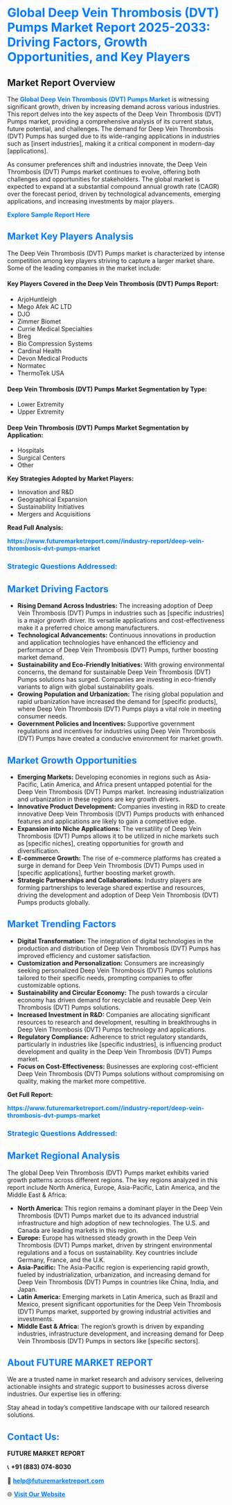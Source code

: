 <h1 style="color: #007BFF;">Global Deep Vein Thrombosis (DVT) Pumps Market Report 2025-2033: Driving Factors, Growth Opportunities, and Key Players</h1>

<section id="overview">
<h2>Market Report Overview</h2>
<p>The <a href="https://www.futuremarketreport.com//industry-report/deep-vein-thrombosis-dvt-pumps-market" style="color: #007BFF; text-decoration: none;"><strong>Global Deep Vein Thrombosis (DVT) Pumps Market</strong></a> is witnessing significant growth, driven by increasing demand across various industries. This report delves into the key aspects of the Deep Vein Thrombosis (DVT) Pumps market, providing a comprehensive analysis of its current status, future potential, and challenges. The demand for Deep Vein Thrombosis (DVT) Pumps has surged due to its wide-ranging applications in industries such as [insert industries], making it a critical component in modern-day [applications].</p>
<p>As consumer preferences shift and industries innovate, the Deep Vein Thrombosis (DVT) Pumps market continues to evolve, offering both challenges and opportunities for stakeholders. The global market is expected to expand at a substantial compound annual growth rate (CAGR) over the forecast period, driven by technological advancements, emerging applications, and increasing investments by major players.</p>
</section>

<section id="overview">
<p><a href="https://www.futuremarketreport.com//request-sample/reportId=77882" style="color: #007BFF; text-decoration: none;"><strong>Explore Sample Report Here</strong></a></p>
</section>

<section id="key-players">
<h2 style="color: #007BFF;">Market Key Players Analysis</h2>
<p>The Deep Vein Thrombosis (DVT) Pumps market is characterized by intense competition among key players striving to capture a larger market share. Some of the leading companies in the market include:</p>
<h4>Key Players Covered in the Deep Vein Thrombosis (DVT) Pumps Report:</h4>
<ul><li>ArjoHuntleigh</li><li>Mego Afek AC LTD</li><li>DJO</li><li>Zimmer Biomet</li><li>Currie Medical Specialties</li><li>Breg</li><li>Bio Compression Systems</li><li>Cardinal Health</li><li>Devon Medical Products</li><li>Normatec</li><li>ThermoTek USA</li></ul>
<h4>Deep Vein Thrombosis (DVT) Pumps Market Segmentation by Type:</h4>
<ul><li>Lower Extremity</li><li>Upper Extremity</li></ul>

<h4>Deep Vein Thrombosis (DVT) Pumps Market Segmentation by Application:</h4>
<ul><li>Hospitals</li><li>Surgical Centers</li><li>Other</li></ul>
<p><strong>Key Strategies Adopted by Market Players:</strong></p>
<ul>
<li>Innovation and R&D</li>
<li>Geographical Expansion</li>
<li>Sustainability Initiatives</li>
<li>Mergers and Acquisitions</li>
</ul>
</section>

<section>
<p><strong>Read Full Analysis: </strong></p><a href="https://www.futuremarketreport.com//industry-report/deep-vein-thrombosis-dvt-pumps-market" style="color: #007BFF; text-decoration: none;"><strong>https://www.futuremarketreport.com//industry-report/deep-vein-thrombosis-dvt-pumps-market</strong></a>
<h3 style="color: #007BFF;">Strategic Questions Addressed:</h3>
</section>

<section id="driving-factors">
<h2 style="color: #007BFF;">Market Driving Factors</h2>
<ul>
<li><strong>Rising Demand Across Industries:</strong> The increasing adoption of Deep Vein Thrombosis (DVT) Pumps in industries such as [specific industries] is a major growth driver. Its versatile applications and cost-effectiveness make it a preferred choice among manufacturers.</li>
<li><strong>Technological Advancements:</strong> Continuous innovations in production and application technologies have enhanced the efficiency and performance of Deep Vein Thrombosis (DVT) Pumps, further boosting market demand.</li>
<li><strong>Sustainability and Eco-Friendly Initiatives:</strong> With growing environmental concerns, the demand for sustainable Deep Vein Thrombosis (DVT) Pumps solutions has surged. Companies are investing in eco-friendly variants to align with global sustainability goals.</li>
<li><strong>Growing Population and Urbanization:</strong> The rising global population and rapid urbanization have increased the demand for [specific products], where Deep Vein Thrombosis (DVT) Pumps plays a vital role in meeting consumer needs.</li>
<li><strong>Government Policies and Incentives:</strong> Supportive government regulations and incentives for industries using Deep Vein Thrombosis (DVT) Pumps have created a conducive environment for market growth.</li>
</ul>
</section>

<section id="growth-opportunities">
<h2 style="color: #007BFF;">Market Growth Opportunities</h2>
<ul>
<li><strong>Emerging Markets:</strong> Developing economies in regions such as Asia-Pacific, Latin America, and Africa present untapped potential for the Deep Vein Thrombosis (DVT) Pumps market. Increasing industrialization and urbanization in these regions are key growth drivers.</li>
<li><strong>Innovative Product Development:</strong> Companies investing in R&D to create innovative Deep Vein Thrombosis (DVT) Pumps products with enhanced features and applications are likely to gain a competitive edge.</li>
<li><strong>Expansion into Niche Applications:</strong> The versatility of Deep Vein Thrombosis (DVT) Pumps allows it to be utilized in niche markets such as [specific niches], creating opportunities for growth and diversification.</li>
<li><strong>E-commerce Growth:</strong> The rise of e-commerce platforms has created a surge in demand for Deep Vein Thrombosis (DVT) Pumps used in [specific applications], further boosting market growth.</li>
<li><strong>Strategic Partnerships and Collaborations:</strong> Industry players are forming partnerships to leverage shared expertise and resources, driving the development and adoption of Deep Vein Thrombosis (DVT) Pumps products globally.</li>
</ul>
</section>

<section id="trending-factors">
<h2 style="color: #007BFF;">Market Trending Factors</h2>
<ul>
<li><strong>Digital Transformation:</strong> The integration of digital technologies in the production and distribution of Deep Vein Thrombosis (DVT) Pumps has improved efficiency and customer satisfaction.</li>
<li><strong>Customization and Personalization:</strong> Consumers are increasingly seeking personalized Deep Vein Thrombosis (DVT) Pumps solutions tailored to their specific needs, prompting companies to offer customizable options.</li>
<li><strong>Sustainability and Circular Economy:</strong> The push towards a circular economy has driven demand for recyclable and reusable Deep Vein Thrombosis (DVT) Pumps solutions.</li>
<li><strong>Increased Investment in R&D:</strong> Companies are allocating significant resources to research and development, resulting in breakthroughs in Deep Vein Thrombosis (DVT) Pumps technology and applications.</li>
<li><strong>Regulatory Compliance:</strong> Adherence to strict regulatory standards, particularly in industries like [specific industries], is influencing product development and quality in the Deep Vein Thrombosis (DVT) Pumps market.</li>
<li><strong>Focus on Cost-Effectiveness:</strong> Businesses are exploring cost-efficient Deep Vein Thrombosis (DVT) Pumps solutions without compromising on quality, making the market more competitive.</li>
</ul>
</section>

<section>
<p><strong>Get Full Report: </strong></p><a href="https://www.futuremarketreport.com//industry-report/deep-vein-thrombosis-dvt-pumps-market" style="color: #007BFF; text-decoration: none;"><strong>https://www.futuremarketreport.com//industry-report/deep-vein-thrombosis-dvt-pumps-market</strong></a>
<h3 style="color: #007BFF;">Strategic Questions Addressed:</h3>
</section>


<section id="regional-analysis">
<h2 style="color: #007BFF;">Market Regional Analysis</h2>
<p>The global Deep Vein Thrombosis (DVT) Pumps market exhibits varied growth patterns across different regions. The key regions analyzed in this report include North America, Europe, Asia-Pacific, Latin America, and the Middle East & Africa:</p>
<ul>
<li><strong>North America:</strong> This region remains a dominant player in the Deep Vein Thrombosis (DVT) Pumps market due to its advanced industrial infrastructure and high adoption of new technologies. The U.S. and Canada are leading markets in this region.</li>
<li><strong>Europe:</strong> Europe has witnessed steady growth in the Deep Vein Thrombosis (DVT) Pumps market, driven by stringent environmental regulations and a focus on sustainability. Key countries include Germany, France, and the U.K.</li>
<li><strong>Asia-Pacific:</strong> The Asia-Pacific region is experiencing rapid growth, fueled by industrialization, urbanization, and increasing demand for Deep Vein Thrombosis (DVT) Pumps in countries like China, India, and Japan.</li>
<li><strong>Latin America:</strong> Emerging markets in Latin America, such as Brazil and Mexico, present significant opportunities for the Deep Vein Thrombosis (DVT) Pumps market, supported by growing industrial activities and investments.</li>
<li><strong>Middle East & Africa:</strong> The region’s growth is driven by expanding industries, infrastructure development, and increasing demand for Deep Vein Thrombosis (DVT) Pumps in sectors like [specific sectors].</li>
</ul>
</section>

<footer>
<h2 style="color: #007BFF;">About FUTURE MARKET REPORT</h2>
<p>We are a trusted name in market research and advisory services, delivering actionable insights and strategic support to businesses across diverse industries. Our expertise lies in offering:</p>

<p>Stay ahead in today’s competitive landscape with our tailored research solutions.</p>

<h2 style="color: #007BFF;">Contact Us:</h2>
<p><strong>FUTURE MARKET REPORT</strong></p>
<p>📞 <strong>+91 (883) 074-8030</strong></p>
<p>📧 <strong><a href="mailto:help@futuremarketreport.com" style="color: #007BFF;">help@futuremarketreport.com</a></strong></p>
<p>🌐 <strong><a href="https://www.futuremarketreport.com/" style="color: #007BFF;">Visit Our Website</a></strong></p>
</footer>